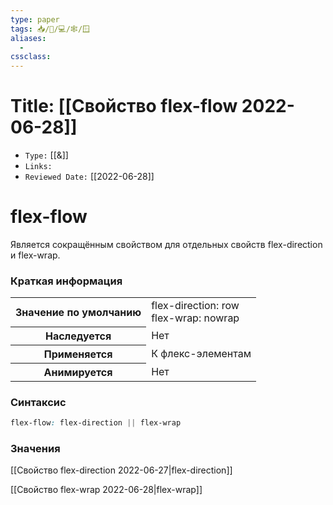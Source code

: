 ```yaml
---
type: paper
tags: 📥️/📜️/💻/🕸/🪟
aliases:
  - 
cssclass: 
---
```




# Title: **[[Свойство flex-flow 2022-06-28]]**
- `Type:` [[&]]
- `Links:`
- `Reviewed Date:` [[2022-06-28]]

# flex-flow

Является сокращённым свойством для отдельных свойств flex-direction и flex-wrap.

### Краткая информация
<table>
	<tbody>
		<tr>
			<th>Значение по умолчанию</th>
			<td>flex-direction: row<br>flex-wrap: nowrap</td>
		</tr>
		<tr>
			<th>Наследуется</th>
			<td>Нет</td>
		</tr>
		<tr>
			<th>Применяется</th>
			<td>К флекс-элементам</td>
		</tr> 
		<tr>
			<th>Анимируется</th>
			<td>Нет</td>
		</tr>
	</tbody>
</table>

### Синтаксис
```css
flex-flow: flex-direction || flex-wrap
```

### Значения

[[Свойство flex-direction 2022-06-27|flex-direction]]

[[Свойство flex-wrap 2022-06-28|flex-wrap]]
